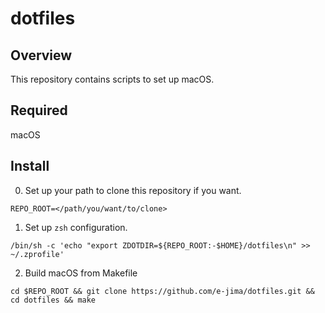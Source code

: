 # dotfiles

## Overview
This repository contains scripts to set up macOS.

## Required
macOS

## Install
0. Set up your path to clone this repository if you want.
```shell
REPO_ROOT=</path/you/want/to/clone>
```

1. Set up `zsh` configuration.
```shell
/bin/sh -c 'echo "export ZDOTDIR=${REPO_ROOT:-$HOME}/dotfiles\n" >> ~/.zprofile' 
```

2. Build macOS from Makefile 
```shell
cd $REPO_ROOT && git clone https://github.com/e-jima/dotfiles.git && cd dotfiles && make
```